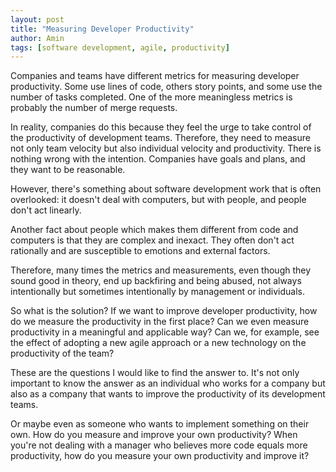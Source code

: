 ```yaml
---
layout: post
title: "Measuring Developer Productivity"
author: Amin
tags: [software development, agile, productivity]
---
```


Companies and teams have different metrics for measuring developer productivity. Some use lines of code, others story points, and some use the number of tasks completed. One of the more meaningless metrics is probably the number of merge requests.

In reality, companies do this because they feel the urge to take control of the productivity of development teams. Therefore, they need to measure not only team velocity but also individual velocity and productivity. There is nothing wrong with the intention. Companies have goals and plans, and they want to be reasonable.

However, there's something about software development work that is often overlooked: it doesn't deal with computers, but with people, and people don't act linearly.

Another fact about people which makes them different from code and computers is that they are complex and inexact. They often don't act rationally and are susceptible to emotions and external factors.

Therefore, many times the metrics and measurements, even though they sound good in theory, end up backfiring and being abused, not always intentionally but sometimes intentionally by management or individuals.

So what is the solution? If we want to improve developer productivity, how do we measure the productivity in the first place? Can we even measure productivity in a meaningful and applicable way? Can we, for example, see the effect of adopting a new agile approach or a new technology on the productivity of the team?

These are the questions I would like to find the answer to. It's not only important to know the answer as an individual who works for a company but also as a company that wants to improve the productivity of its development teams.

Or maybe even as someone who wants to implement something on their own. How do you measure and improve your own productivity? When you're not dealing with a manager who believes more code equals more productivity, how do you measure your own productivity and improve it?
